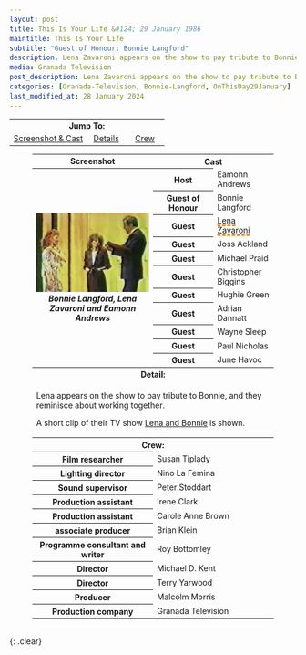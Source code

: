 ```yaml
---
layout: post
title: This Is Your Life &#124; 29 January 1986
maintitle: This Is Your Life
subtitle: "Guest of Honour: Bonnie Langford"
description: Lena Zavaroni appears on the show to pay tribute to Bonnie Langford, and they reminisce about working together. A short clip of their TV show &quot;Lena and Bonnie&quot; is shown.
media: Granada Television
post_description: Lena Zavaroni appears on the show to pay tribute to Bonnie Langford, and they reminisce about working together. A short clip of their TV show &quot;Lena and Bonnie&quot; is shown.
categories: [Granada-Television, Bonnie-Langford, OnThisDay29January]
last_modified_at: 28 January 2024
---
```


<table>
<tr align="center"><th colspan="3">Jump To:</th></tr>

<tr align="center">
<td style="width:50%;"><a href="#infobox1">Screenshot & Cast</a></td>
<td style="width:25%;"><a href="#infobox2">Details</a></td>
<td style="width:25%;"><a href="#infobox3">Crew</a></td>
</tr>
</table>

<figure class="fig3">
<table>
<tr id="infobox1"><th>Screenshot</th><th colspan="2">Cast</th></tr>
<tr>
<th rowspan="12" class="top" style="width:50%;"><img src="/assets/images/ITV/TIYL-BL.png" class="full-width" /><cite>Bonnie Langford, Lena Zavaroni and Eamonn Andrews</cite></th>
</tr>
<tr><th style="width:25%;">Host</th><td>Eamonn Andrews</td></tr>
<tr><th>Guest of Honour</th><td>Bonnie Langford</td></tr>
<tr><th>Guest</th><td><span style="text-decoration: underline dashed darkorange 3px;">Lena Zavaroni</span></td></tr>
<tr><th>Guest</th><td>Joss Ackland</td></tr>
<tr><th>Guest</th><td>Michael Praid</td></tr>
<tr><th>Guest</th><td>Christopher Biggins</td></tr>
<tr><th>Guest</th><td>Hughie Green</td></tr>
<tr><th>Guest</th><td>Adrian Dannatt</td></tr>
<tr><th>Guest</th><td>Wayne Sleep</td></tr>
<tr><th>Guest</th><td>Paul Nicholas</td></tr>
<tr><th>Guest</th><td>June Havoc</td></tr>
<tr id="infobox2" class="split"><th colspan="3">Detail:</th></tr>
<tr>
<td colspan="3">
<p>Lena appears on the show to pay tribute to Bonnie, and they reminisce about working together.</p>
<p>A short clip of their TV show <a href="/1978-03-26-lena-and-bonnie">Lena and Bonnie</a> is shown.</p>
</td></tr>
<tr id="infobox3" class="split"><th colspan="3">Crew:</th></tr>
<tr><th style="width:50%;">Film researcher</th><td style="width:50%;" colspan="2">Susan Tiplady</td></tr>
<tr><th>Lighting director</th><td colspan="2">Nino La Femina</td></tr>
<tr><th>Sound supervisor</th><td colspan="2">Peter Stoddart</td></tr>
<tr><th>Production assistant</th><td colspan="2">Irene Clark</td></tr>
<tr><th>Production assistant</th><td colspan="2">Carole Anne Brown</td></tr>
<tr><th>associate producer</th><td colspan="2">Brian Klein</td></tr>
<tr><th>Programme consultant and writer</th><td colspan="2">Roy Bottomley</td></tr>
<tr><th>Director</th><td colspan="2">Michael D. Kent</td></tr>
<tr><th>Director</th><td colspan="2">Terry Yarwood</td></tr>
<tr><th>Producer</th><td colspan="2">Malcolm Morris</td></tr>
<tr><th>Production company</th><td colspan="2">Granada Television</td></tr>
</table>
</figure>

<br />{: .clear}

<style>
#infobox2, #infobox3 {scroll-margin-top: -3px;}
</style>

